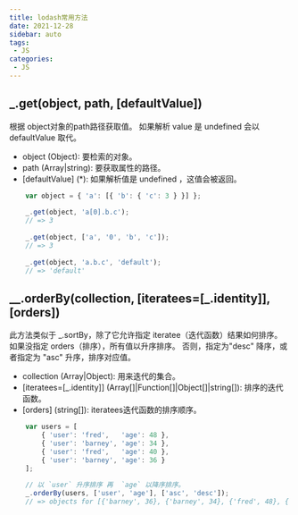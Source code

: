 ```yaml
---
title: lodash常用方法
date: 2021-12-28
sidebar: auto
tags: 
 - JS
categories:
 - JS
---
```


## _.get(object, path, [defaultValue])
根据 object对象的path路径获取值。 如果解析 value 是 undefined 会以 defaultValue 取代。
- object (Object): 要检索的对象。
- path (Array|string): 要获取属性的路径。
- [defaultValue] (*): 如果解析值是 undefined ，这值会被返回。
```javascript
    var object = { 'a': [{ 'b': { 'c': 3 } }] };
 
    _.get(object, 'a[0].b.c');
    // => 3
 
    _.get(object, ['a', '0', 'b', 'c']);
    // => 3
 
    _.get(object, 'a.b.c', 'default');
    // => 'default'
```

## __.orderBy(collection, [iteratees=[_.identity]], [orders])
此方法类似于 _.sortBy，除了它允许指定 iteratee（迭代函数）结果如何排序。 如果没指定 orders（排序），所有值以升序排序。 否则，指定为"desc" 降序，或者指定为 "asc" 升序，排序对应值。
- collection (Array|Object): 用来迭代的集合。
- [iteratees=[_.identity]] (Array[]|Function[]|Object[]|string[]): 排序的迭代函数。
- [orders] (string[]): iteratees迭代函数的排序顺序。
```javascript
    var users = [
        { 'user': 'fred',   'age': 48 },
        { 'user': 'barney', 'age': 34 },
        { 'user': 'fred',   'age': 40 },
        { 'user': 'barney', 'age': 36 }
    ];
 
    // 以 `user` 升序排序 再  `age` 以降序排序。
    _.orderBy(users, ['user', 'age'], ['asc', 'desc']);
    // => objects for [{'barney', 36}, {'barney', 34}, {'fred', 48}, {'fred', 40}]
```
